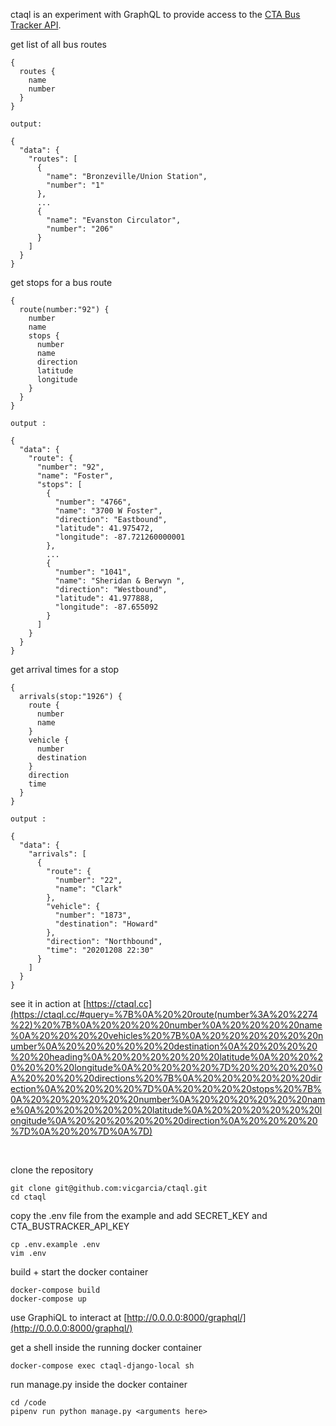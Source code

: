 ctaql is an experiment with GraphQL to provide access to the [CTA Bus Tracker API](https://www.transitchicago.com/developers/bustracker/).

get list of all bus routes

```
{
  routes {
    name
    number
  }
}

output:

{
  "data": {
    "routes": [
      {
        "name": "Bronzeville/Union Station",
        "number": "1"
      },
      ...
      {
        "name": "Evanston Circulator",
        "number": "206"
      }
    ]
  }
}
```

get stops for a bus route

```
{
  route(number:"92") {
    number
    name
    stops {
      number
      name
      direction
      latitude
      longitude
    }
  }
}

output :

{
  "data": {
    "route": {
      "number": "92",
      "name": "Foster",
      "stops": [
        {
          "number": "4766",
          "name": "3700 W Foster",
          "direction": "Eastbound",
          "latitude": 41.975472,
          "longitude": -87.721260000001
        },
        ...
        {
          "number": "1041",
          "name": "Sheridan & Berwyn ",
          "direction": "Westbound",
          "latitude": 41.977888,
          "longitude": -87.655092
        }
      ]
    }
  }
}
```

get arrival times for a stop

```
{
  arrivals(stop:"1926") {
    route {
      number
      name
    }
    vehicle {
      number
      destination
    }
    direction
    time
  }
}

output :

{
  "data": {
    "arrivals": [
      {
        "route": {
          "number": "22",
          "name": "Clark"
        },
        "vehicle": {
          "number": "1873",
          "destination": "Howard"
        },
        "direction": "Northbound",
        "time": "20201208 22:30"
      }
    ]
  }
}
```

see it in action at [https://ctaql.cc](https://ctaql.cc/#query=%7B%0A%20%20route(number%3A%20%2274%22)%20%7B%0A%20%20%20%20number%0A%20%20%20%20name%0A%20%20%20%20vehicles%20%7B%0A%20%20%20%20%20%20number%0A%20%20%20%20%20%20destination%0A%20%20%20%20%20%20heading%0A%20%20%20%20%20%20latitude%0A%20%20%20%20%20%20longitude%0A%20%20%20%20%7D%20%20%20%20%0A%20%20%20%20directions%20%7B%0A%20%20%20%20%20%20direction%0A%20%20%20%20%7D%0A%20%20%20%20stops%20%7B%0A%20%20%20%20%20%20number%0A%20%20%20%20%20%20name%0A%20%20%20%20%20%20latitude%0A%20%20%20%20%20%20longitude%0A%20%20%20%20%20%20direction%0A%20%20%20%20%7D%0A%20%20%7D%0A%7D)

<br />

clone the repository

```
git clone git@github.com:vicgarcia/ctaql.git
cd ctaql
```

copy the .env file from the example and add SECRET_KEY and CTA_BUSTRACKER_API_KEY

```
cp .env.example .env
vim .env
```

build + start the docker container

```
docker-compose build
docker-compose up
```

use GraphiQL to interact at [http://0.0.0.0:8000/graphql/](http://0.0.0.0:8000/graphql/)

get a shell inside the running docker container

```
docker-compose exec ctaql-django-local sh
```

run manage.py inside the docker container

```
cd /code
pipenv run python manage.py <arguments here>
```

